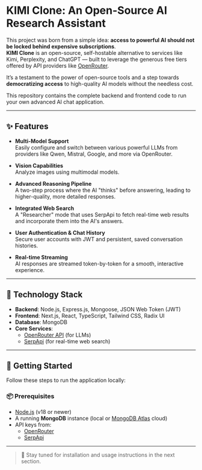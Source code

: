 # KIMI Clone: An Open-Source AI Research Assistant

This project was born from a simple idea: **access to powerful AI should not be locked behind expensive subscriptions**.  
**KIMI Clone** is an open-source, self-hostable alternative to services like Kimi, Perplexity, and ChatGPT — built to leverage the generous free tiers offered by API providers like [OpenRouter](https://openrouter.ai).

It’s a testament to the power of open-source tools and a step towards **democratizing access** to high-quality AI models without the needless cost.

This repository contains the complete backend and frontend code to run your own advanced AI chat application.

---

## ✨ Features

- **Multi-Model Support**  
  Easily configure and switch between various powerful LLMs from providers like Qwen, Mistral, Google, and more via OpenRouter.

- **Vision Capabilities**  
  Analyze images using multimodal models.

- **Advanced Reasoning Pipeline**  
  A two-step process where the AI "thinks" before answering, leading to higher-quality, more detailed responses.

- **Integrated Web Search**  
  A "Researcher" mode that uses SerpApi to fetch real-time web results and incorporate them into the AI's answers.

- **User Authentication & Chat History**  
  Secure user accounts with JWT and persistent, saved conversation histories.

- **Real-time Streaming**  
  AI responses are streamed token-by-token for a smooth, interactive experience.

---

## 🧠 Technology Stack

- **Backend**: Node.js, Express.js, Mongoose, JSON Web Token (JWT)  
- **Frontend**: Next.js, React, TypeScript, Tailwind CSS, Radix UI  
- **Database**: MongoDB  
- **Core Services**: 
  - [OpenRouter API](https://openrouter.ai) (for LLMs)  
  - [SerpApi](https://serpapi.com) (for real-time web search)

---

## 🚀 Getting Started

Follow these steps to run the application locally:

### 📦 Prerequisites

- [Node.js](https://nodejs.org/) (v18 or newer)
- A running **MongoDB** instance (local or [MongoDB Atlas](https://www.mongodb.com/atlas) cloud)
- API keys from:
  - [OpenRouter](https://openrouter.ai)
  - [SerpApi](https://serpapi.com)

---

> 📁 Stay tuned for installation and usage instructions in the next section.
